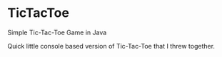 # TicTacToe
Simple Tic-Tac-Toe Game in Java

Quick little console based version of Tic-Tac-Toe that I threw together.
